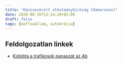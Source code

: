 ```yaml
---
title: "Kézivezérelt alkotmánybíróság [Hamarosan]"
date: 2020-08-16T13:14:28+02:00
draft: false
tags: [maffiaállam, autokrácia]
---
```


## Feldolgozatlan linkek

- [Kidobta a trafikosok panaszát az Ab](https://hvg.hu/itthon/20140708_Kidobta_a_trafikosok_panaszat_az_Ab)
